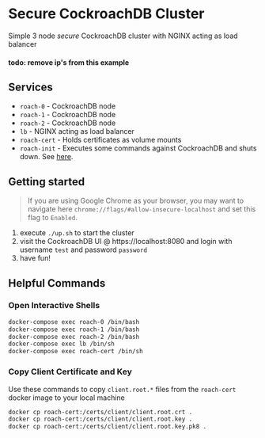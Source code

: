 # Secure CockroachDB Cluster
Simple 3 node *secure* CockroachDB cluster with NGINX acting as load balancer

#### todo: remove ip's from this example

## Services
* `roach-0` - CockroachDB node
* `roach-1` - CockroachDB node
* `roach-2` - CockroachDB node
* `lb` - NGINX acting as load balancer
* `roach-cert` - Holds certificates as volume mounts
* `roach-init` - Executes some commands against CockroachDB and shuts down. See [here](https://github.com/timveil-cockroach/cockroachdb-remote-client).

## Getting started
>If you are using Google Chrome as your browser, you may want to navigate here `chrome://flags/#allow-insecure-localhost` and set this flag to `Enabled`. 

1) execute `./up.sh` to start the cluster
2) visit the CockroachDB UI @ https://localhost:8080 and login with username `test` and password `password`
3) have fun!

## Helpful Commands

### Open Interactive Shells
```bash
docker-compose exec roach-0 /bin/bash
docker-compose exec roach-1 /bin/bash
docker-compose exec roach-2 /bin/bash
docker-compose exec lb /bin/sh
docker-compose exec roach-cert /bin/sh
```

### Copy Client Certificate and Key
Use these commands to copy `client.root.*` files from the `roach-cert` docker image to your local machine
```bash
docker cp roach-cert:/certs/client/client.root.crt .
docker cp roach-cert:/certs/client/client.root.key .
docker cp roach-cert:/certs/client/client.root.key.pk8 .
```
